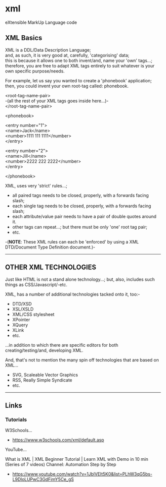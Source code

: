 # xml
eXtensible MarkUp Language code

## XML Basics

XML is a DDL/Data Description Language;  
and, as such, it is very good at, carefully, 'categorising' data;  
this is because it allows one to both invent/and, name your 'own' tags...;  
therefore, you are free to adapt XML tags entirely to suit whatever is your own specific purpose/needs.  

For example, let us say you wanted to create a 'phonebook' application;  
then, you could invent your own root-tag called: phonebook.  

&lt;root-tag-name-pair&gt;  
-(all the rest of your XML tags goes inside here...)-  
&lt;/root-tag-name-pair&gt;  


&lt;phonebook&gt;    

&lt;entry number="1"&gt;    
&lt;name&gt;Jack&lt;/name&gt;    
&lt;number&gt;1111 111 1111&lt;/number&gt;    
&lt;/entry&gt;    

&lt;entry number="2"&gt;    
&lt;name&gt;Jill&lt;/name&gt;    
&lt;number&gt;2222 222 2222&lt;/number&gt;    
&lt;/entry&gt;    

&lt;/phonebook&gt;    
  
XML, uses very 'strict' rules...;   
- all paired tags needs to be closed, properly, with a forwards facing slash;    
- each single tag needs to be closed, properly, with a forwards facing slash;     
- each attribute/value pair needs to have a pair of double quotes around it.
- other tags can repeat...; but there must be only 'one' root tag pair;  
- etc.  

-(**NOTE**: These XML rules can each be 'enforced' by using a XML DTD/Document Type Definition document.)-      

-----

## OTHER XML TECHNOLOGIES

Just like HTML is not a stand alone technology...; but, also, includes such things as CSS/Javascript/-etc.  

XML, has a number of additional technologies tacked onto it, too:- 

- DTD/XSD
- XSL/XSLD
- XML/CSS stylesheet
- XPointer
- XQuery
- XLink
- etc.

...in addition to which there are specific editors for both creating/testing/and, developing XML.  

And, that's not to mention the many spin off technologies that are based on XML...

- SVG, Scaleable Vector Graphics  
- RSS, Really Simple Syndicate  
- etc.

-----

## Links

### Tutorials

W3Schools...

- https://www.w3schools.com/xml/default.asp

YouTube...

What is XML | XML Beginner Tutorial | Learn XML with Demo in 10 min  (Series of 7 videos) Channel: Automation Step by Step  
- https://www.youtube.com/watch?v=1JblVElt5K0&list=PLhW3qG5bs-L9DloLUPwC3GdFimY5Ce_gS  



